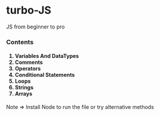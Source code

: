 # turbo-JS

JS from beginner to pro

<h3>Contents</h3>
<OL><h4>
  <LI>Variables And DataTypes</LI>
  <LI>Comments</LI>
  <LI>Operators</LI>
  <LI>Conditional Statements</LI>
  <LI>Loops</LI>
  <LI>Strings</LI>
  <LI>Arrays</LI>
</h4></OL>

Note => Install Node to run the file or try alternative methods
